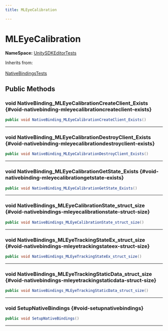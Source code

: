```yaml
---
title: MLEyeCalibration

---
```


# MLEyeCalibration



**NameSpace:** 
[UnitySDKEditorTests](/versioned_docs/version-14-Jun-2023/unity-api/api/UnitySDKEditorTests/UnitySDKEditorTests.md) 





Inherits from: <br></br>[NativeBindingsTests](/versioned_docs/version-14-Jun-2023/unity-api/api/UnitySDKEditorTests/UnitySDKEditorTests.NativeBindingsTests.md)




## Public Methods

### void NativeBinding_MLEyeCalibrationCreateClient_Exists {#void-nativebinding-mleyecalibrationcreateclient-exists}

```csharp
public void NativeBinding_MLEyeCalibrationCreateClient_Exists()
```






-----------

### void NativeBinding_MLEyeCalibrationDestroyClient_Exists {#void-nativebinding-mleyecalibrationdestroyclient-exists}

```csharp
public void NativeBinding_MLEyeCalibrationDestroyClient_Exists()
```






-----------

### void NativeBinding_MLEyeCalibrationGetState_Exists {#void-nativebinding-mleyecalibrationgetstate-exists}

```csharp
public void NativeBinding_MLEyeCalibrationGetState_Exists()
```






-----------

### void NativeBindings_MLEyeCalibrationState_struct_size {#void-nativebindings-mleyecalibrationstate-struct-size}

```csharp
public void NativeBindings_MLEyeCalibrationState_struct_size()
```






-----------

### void NativeBindings_MLEyeTrackingStateEx_struct_size {#void-nativebindings-mleyetrackingstateex-struct-size}

```csharp
public void NativeBindings_MLEyeTrackingStateEx_struct_size()
```






-----------

### void NativeBindings_MLEyeTrackingStaticData_struct_size {#void-nativebindings-mleyetrackingstaticdata-struct-size}

```csharp
public void NativeBindings_MLEyeTrackingStaticData_struct_size()
```






-----------

### void SetupNativeBindings {#void-setupnativebindings}

```csharp
public void SetupNativeBindings()
```






-----------


